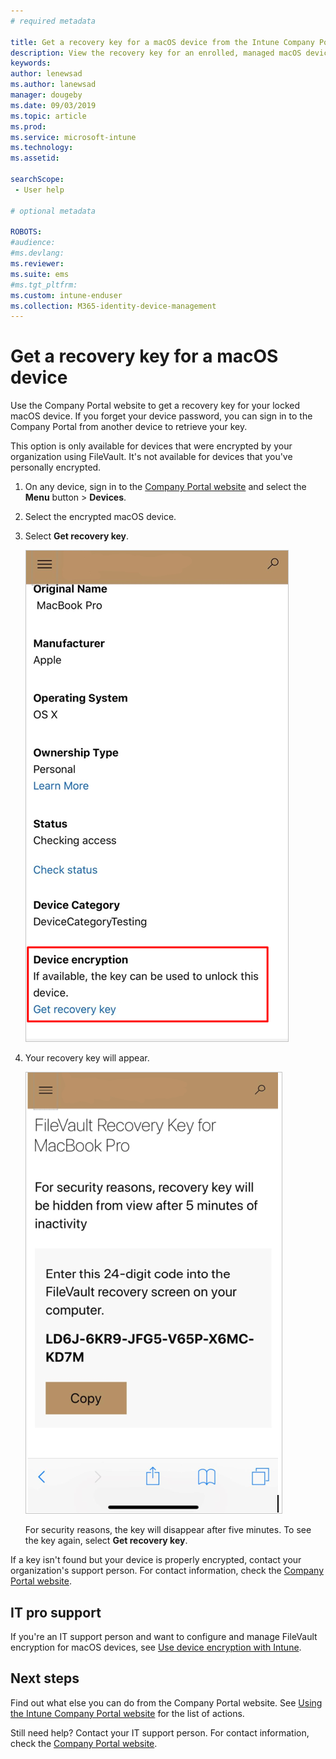 ```yaml
---
# required metadata

title: Get a recovery key for a macOS device from the Intune Company Portal website  
description: View the recovery key for an enrolled, managed macOS device.   
keywords:
author: lenewsad
ms.author: lanewsad
manager: dougeby
ms.date: 09/03/2019
ms.topic: article
ms.prod:
ms.service: microsoft-intune
ms.technology:
ms.assetid:

searchScope:
 - User help

# optional metadata

ROBOTS:  
#audience:
#ms.devlang:
ms.reviewer: 
ms.suite: ems
#ms.tgt_pltfrm:
ms.custom: intune-enduser
ms.collection: M365-identity-device-management
---
```


# Get a recovery key for a macOS device 
Use the Company Portal website to get a recovery key for your locked macOS device. If you forget your device password, you can sign in to the Company Portal from another device to retrieve your key.  

This option is only available for devices that were encrypted by your organization using FileVault. It's not available for devices that you've personally encrypted. 

1. On any device, sign in to the [Company Portal website](https://portal.manage.microsoft.com) and select the **Menu** button > **Devices**.  
2. Select the encrypted macOS device.  
3. Select **Get recovery key**.  

    ![Screenshot of Company Portal website, highlighting Get recovery key section.](./media/1907-recovery2-cpweb-intune.PNG)  
    
1. Your recovery key will appear.   

    ![Screenshot of Company Portal website, showing recovery key.](./media/1907-recovery-cpweb-intune.PNG)  

    For security reasons, the key will disappear after five minutes. To see the key again, select **Get recovery key**.

If a key isn't found but your device is properly encrypted, contact your organization's support person. For contact information, check the [Company Portal website](https://go.microsoft.com/fwlink/?linkid=2010980).  

## IT pro support  
If you're an IT support person and want to configure and manage FileVault encryption for macOS devices, see [Use device encryption with Intune](https://docs.microsoft.com/intune/encrypt-devices).    

## Next steps  
Find out what else you can do from the Company Portal website. See [Using the Intune Company Portal website](using-the-intune-company-portal-website.md) for the list of actions.  

Still need help? Contact your IT support person. For contact information, check the [Company Portal website](https://go.microsoft.com/fwlink/?linkid=2010980).  
